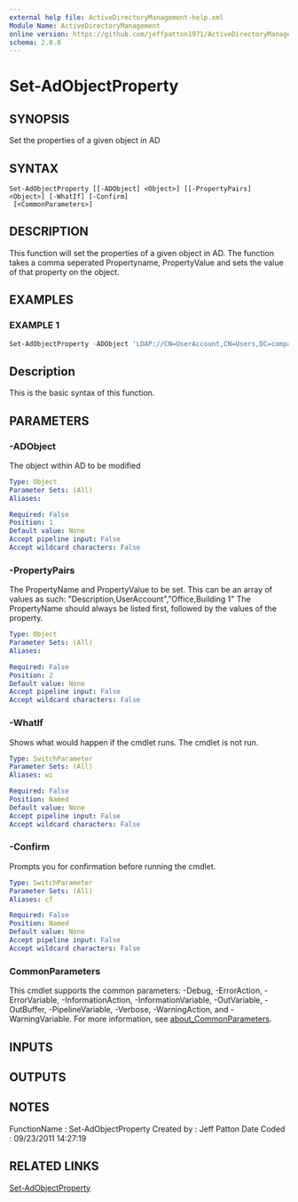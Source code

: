 ```yaml
---
external help file: ActiveDirectoryManagement-help.xml
Module Name: ActiveDirectoryManagement
online version: https://github.com/jeffpatton1971/ActiveDirectoryManagement/blob/1.1.0/docs/Set-AdObjectProperty.md#set-adobjectproperty
schema: 2.0.0
---
```


# Set-AdObjectProperty

## SYNOPSIS
Set the properties of a given object in AD

## SYNTAX

```
Set-AdObjectProperty [[-ADObject] <Object>] [[-PropertyPairs] <Object>] [-WhatIf] [-Confirm]
 [<CommonParameters>]
```

## DESCRIPTION
This function will set the properties of a given object in AD. The function
takes a comma seperated Propertyname, PropertyValue and sets the value of that
property on the object.

## EXAMPLES

### EXAMPLE 1
```powershell
Set-AdObjectProperty -ADObject 'LDAP://CN=UserAccount,CN=Users,DC=company,DC=com' -PropertyPairs "Description,New User Account"
```

Description
-----------
This is the basic syntax of this function.

## PARAMETERS

### -ADObject
The object within AD to be modified

```yaml
Type: Object
Parameter Sets: (All)
Aliases:

Required: False
Position: 1
Default value: None
Accept pipeline input: False
Accept wildcard characters: False
```

### -PropertyPairs
The PropertyName and PropertyValue to be set. This can be an array of values as
such:
    "Description,UserAccount","Office,Building 1"
The PropertyName should always be listed first, followed by the values of the
property.

```yaml
Type: Object
Parameter Sets: (All)
Aliases:

Required: False
Position: 2
Default value: None
Accept pipeline input: False
Accept wildcard characters: False
```

### -WhatIf
Shows what would happen if the cmdlet runs.
The cmdlet is not run.

```yaml
Type: SwitchParameter
Parameter Sets: (All)
Aliases: wi

Required: False
Position: Named
Default value: None
Accept pipeline input: False
Accept wildcard characters: False
```

### -Confirm
Prompts you for confirmation before running the cmdlet.

```yaml
Type: SwitchParameter
Parameter Sets: (All)
Aliases: cf

Required: False
Position: Named
Default value: None
Accept pipeline input: False
Accept wildcard characters: False
```

### CommonParameters
This cmdlet supports the common parameters: -Debug, -ErrorAction, -ErrorVariable, -InformationAction, -InformationVariable, -OutVariable, -OutBuffer, -PipelineVariable, -Verbose, -WarningAction, and -WarningVariable. For more information, see [about_CommonParameters](http://go.microsoft.com/fwlink/?LinkID=113216).

## INPUTS

## OUTPUTS

## NOTES
FunctionName : Set-AdObjectProperty
Created by   : Jeff Patton
Date Coded   : 09/23/2011 14:27:19

## RELATED LINKS

[Set-AdObjectProperty](https://github.com/jeffpatton1971/ActiveDirectoryManagement/blob/1.1.0/docs/Set-AdObjectProperty.md#set-adobjectproperty)

